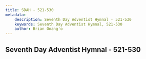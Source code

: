 ```yaml
---
title: SDAH - 521-530
metadata:
    description: Seventh Day Adventist Hymnal - 521-530
    keywords: Seventh Day Adventist Hymnal, 521-530
    author: Brian Onang'o
---
```



## Seventh Day Adventist Hymnal - 521-530
  